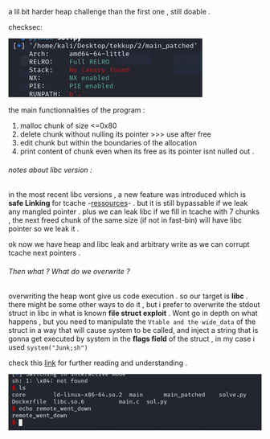 a lil bit harder heap challenge than the first one , still doable . 

checksec:

![checksec](/imgs/2-checksec.png)

the main functionnalities of the program : 
1. malloc chunk of size <=0x80
2. delete chunk without nulling its pointer >>> use after free
3. edit chunk but within the boundaries of the allocation
4. print content of chunk even when its free as its pointer isnt nulled out .

###### notes about libc version : 
in the most recent libc versions , a new feature was introduced which is **safe Linking** for tcache -[ressources](https://www.researchinnovations.com/post/bypassing-the-upcoming-safe-linking-mitigation)- . but it is still bypassable if we leak any mangled pointer . plus we can leak libc if we fill in tcache with 7 chunks , the next freed chunk of the same size (if not in fast-bin) will have libc pointer so we leak it . 

ok now we have heap and libc leak and arbitrary write as we can corrupt tcache next pointers . 
###### Then what ? What do we overwrite ?

overwriting the heap wont give us code execution . so our target is **libc** . there might be some other ways to do it , but i prefer to overwrite the stdout struct in libc in what is known **file struct exploit** . Wont go in depth on what happens , but you need to manipulate the ```Vtable and the wide_data``` of the struct in a way that will cause system to be called, and inject a string that is gonna get executed by system in the **flags field** of the struct , in my case i used ```system("Junk;sh")```

check this [link](https://dhavalkapil.com/blogs/FILE-Structure-Exploitation/) for further reading and understanding . 

![flag](/imgs/2-flag.png)

